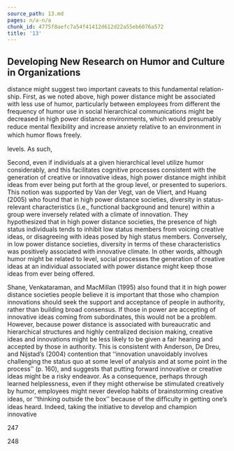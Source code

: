 ```yaml
---
source_path: 13.md
pages: n/a-n/a
chunk_id: 4775f8aefc7a54f41412d612d22a55eb6076a572
title: '13'
---
```

## Developing New Research on Humor and Culture in Organizations

distance might suggest two important caveats to this fundamental relation- ship. First, as we noted above, high power distance might be associated with less use of humor, particularly between employees from different the frequency of humor use in social hierarchical communications might be decreased in high power distance environments, which would presumably reduce mental ﬂexibility and increase anxiety relative to an environment in which humor ﬂows freely.

levels. As such,

Second, even if individuals at a given hierarchical level utilize humor considerably, and this facilitates cognitive processes consistent with the generation of creative or innovative ideas, high power distance might inhibit ideas from ever being put forth at the group level, or presented to superiors. This notion was supported by Van der Vegt, van de Vliert, and Huang (2005) who found that in high power distance societies, diversity in status-relevant characteristics (i.e., functional background and tenure) within a group were inversely related with a climate of innovation. They hypothesized that in high power distance societies, the presence of high status individuals tends to inhibit low status members from voicing creative ideas, or disagreeing with ideas posed by high status members. Conversely, in low power distance societies, diversity in terms of these characteristics was positively associated with innovative climate. In other words, although humor might be related to level, social processes the generation of creative ideas at an individual associated with power distance might keep those ideas from ever being offered.

Shane, Venkataraman, and MacMillan (1995) also found that it in high power distance societies people believe it is important that those who champion innovations should seek the support and acceptance of people in authority, rather than building broad consensus. If those in power are accepting of innovative ideas coming from subordinates, this would not be a problem. However, because power distance is associated with bureaucratic and hierarchical structures and highly centralized decision making, creative ideas and innovations might be less likely to be given a fair hearing and accepted by those in authority. This is consistent with Anderson, De Dreu, and Nijstad’s (2004) contention that ‘‘innovation unavoidably involves challenging the status quo at some level of analysis and at some point in the process’’ (p. 160), and suggests that putting forward innovative or creative ideas might be a risky endeavor. As a consequence, perhaps through learned helplessness, even if they might otherwise be stimulated creatively by humor, employees might never develop habits of brainstorming creative ideas, or ‘‘thinking outside the box’’ because of the difﬁculty in getting one’s ideas heard. Indeed, taking the initiative to develop and champion innovative

247

248
